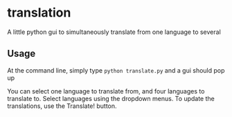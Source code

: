 # translation

A little python gui to simultaneously translate from one language to several

## Usage

At the command line, simply type `python translate.py` and a gui should pop up

You can select one language to translate from, and four languages to translate to. Select languages using the dropdown menus. To update the translations, use the Translate! button.
